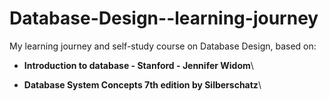 # Database-Design--learning-journey
My learning journey and self-study course on Database Design, based on:

- **Introduction to database - Stanford - Jennifer Widom**\
  
- **Database System Concepts 7th edition by Silberschatz**\
  
